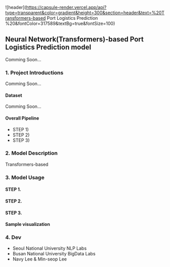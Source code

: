 ![header](https://capsule-render.vercel.app/api?type=transparent&color=gradient&height=300&section=header&text=%20Transformers-based Port Logistics Prediction %20&fontColor=317589&textBg=true&fontSize=100)

## Neural Network(Transformers)-based Port Logistics Prediction model 

Comming Soon...

### 1. Project Introductions

Comming Soon...

#### Dataset

Comming Soon...

#### Overall Pipeline

  - STEP 1)
  - STEP 2)
  - STEP 3)

### 2. Model Description

Transformers-based 

### 3. Model Usage

#### STEP 1.
#### STEP 2.
#### STEP 3.
#### Sample visualization

### 4. Dev
  - Seoul National University NLP Labs
  - Busan National University BigData Labs
  - Navy Lee & Min-seop Lee
